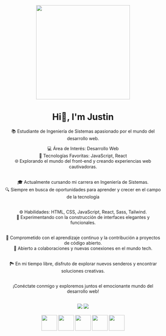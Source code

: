 <div id="header" align="center">
  <img src="https://media.giphy.com/media/iIqmM5tTjmpOB9mpbn/giphy.gif" width="300">
  <h1>Hi👋, I'm Justin</h1>

📚 Estudiante de Ingeniería de Sistemas apasionado por el mundo del desarrollo web. <br>

💻 Área de Interés: Desarrollo Web<br>
🚀 Tecnologías Favoritas: JavaScript, React<br>
🌐 Explorando el mundo del front-end y creando experiencias web cautivadoras.<br><br>

🎓 Actualmente cursando mi carrera en Ingeniería de Sistemas.<br>
🔍 Siempre en busca de oportunidades para aprender y crecer en el campo de la tecnología<br><br>

⚙️ Habilidades: HTML, CSS, JavaScript, React, Sass, Tailwind.<br>
🔧 Experimentando con la construcción de interfaces elegantes y funcionales.<br><br>

🌱 Comprometido con el aprendizaje continuo y la contribución a proyectos de código abierto.<br>
🤝 Abierto a colaboraciones y nuevas conexiones en el mundo tech.<br><br>

🏞️ En mi tiempo libre, disfruto de explorar nuevos senderos y encontrar soluciones creativas.<br><br>

¡Conéctate conmigo y exploremos juntos el emocionante mundo del desarrollo web!<br><br>

<img src="https://img.shields.io/twitter/follow/dev_jus_js?color=blue&logo=twitter&style=for-the-badge">
  <img src="https://img.shields.io/twitter/follow/justin?color=blue&logo=facebook&style=for-the-badge"> <br><br>
  
</div>
  <div align="center">
    <img src="https://www.svgrepo.com/show/349402/html5.svg" width="50" height="50">
    <img src="https://www.svgrepo.com/show/373535/css.svg" width="50" height="50">
    <img src="https://www.svgrepo.com/show/452045/js.svg" width="50" height="50">
    <img src="https://ph-files.imgix.net/2e26f07f-e5e5-411e-ba1e-e92c4083bd92.png?auto=format&fit=crop" width="50" height="50">
    <img src="https://www.svgrepo.com/show/354310/sass.svg" width="50" height="50">
  </div>
</div>
<!--
**justin-A18/justin-A18** is a ✨ _special_ ✨ repository because its `README.md` (this file) appears on your GitHub profile.

- 🔭 I’m currently working on ...
- 🌱 I’m currently learning ...
- 👯 I’m looking to collaborate on ...
- 🤔 I’m looking for help with ...
- 💬 Ask me about ...
- 📫 How to reach me: ...
- 😄 Pronouns: ...
- ⚡ Fun fact: ... -->
